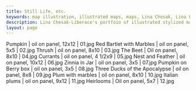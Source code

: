 ```yaml
---
title: Still Life, etc.
keywords: map illustration, illustrated maps, maps, Lina Chesak, Lina Liberace, Lina Chesak-Liberace, map drawings
description: Lina Chesak-Liberace's portfoio of illustrated stylized maps for clients such as National Geographic Traveler, Busch Gardens, and American Airlines.
layout: page
---
```


Pumpkin | oil on panel, 12x12 | 01.jpg
Red Bartlet with Marbles | oil on panel, 5x5 | 02.jpg
Thrush | oil on panel, 8x10 | 03.jpg
The Beet | Oil on panel, 8x10 | 04.jpg
Currants | oil on panel, 4 1/2x9 | 05.jpg
Nest and Feather | oil on panel, 10x12 | 06.jpg
Zinnia in Jar | oil on panel, 3x5 | 07.jpg
Pumpkin on Berry box | oil on panel, 3x5 | 08.jpg
Three Ducks of the Apocalypse | oil on panel, 8x8 | 09.jpg
Plum with marbles | oil on panel, 8x10 | 10.jpg
Italian plums | oil on panel, 9x12 | 11.jpg
Heirlooms | Oil on panel, 5x7 | 12.jpg

